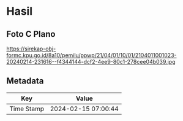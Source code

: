 # Hasil

## Foto C Plano

https://sirekap-obj-formc.kpu.go.id/8a10/pemilu/ppwp/21/04/01/10/01/2104011001023-20240214-231616--f4344144-dcf2-4ee9-80c1-278cee04b039.jpg


## Metadata

| Key        | Value               |
| ---------- | ------------------- |
| Time Stamp | 2024-02-15 07:00:44 |



